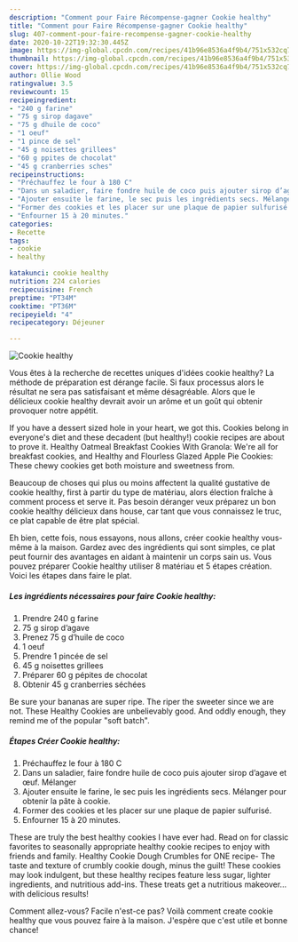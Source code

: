 ```yaml
---
description: "Comment pour Faire Récompense-gagner Cookie healthy"
title: "Comment pour Faire Récompense-gagner Cookie healthy"
slug: 407-comment-pour-faire-recompense-gagner-cookie-healthy
date: 2020-10-22T19:32:30.445Z
image: https://img-global.cpcdn.com/recipes/41b96e8536a4f9b4/751x532cq70/cookie-healthy-photo-principale-de-la-recette.jpg
thumbnail: https://img-global.cpcdn.com/recipes/41b96e8536a4f9b4/751x532cq70/cookie-healthy-photo-principale-de-la-recette.jpg
cover: https://img-global.cpcdn.com/recipes/41b96e8536a4f9b4/751x532cq70/cookie-healthy-photo-principale-de-la-recette.jpg
author: Ollie Wood
ratingvalue: 3.5
reviewcount: 15
recipeingredient:
- "240 g farine"
- "75 g sirop dagave"
- "75 g dhuile de coco"
- "1 oeuf"
- "1 pince de sel"
- "45 g noisettes grillees"
- "60 g ppites de chocolat"
- "45 g cranberries sches"
recipeinstructions:
- "Préchauffez le four à 180 C"
- "Dans un saladier, faire fondre huile de coco puis ajouter sirop d’agave et œuf. Mélanger"
- "Ajouter ensuite le farine, le sec puis les ingrédients secs. Mélanger pour obtenir la pâte à cookie."
- "Former des cookies et les placer sur une plaque de papier sulfurisé."
- "Enfourner 15 à 20 minutes."
categories:
- Recette
tags:
- cookie
- healthy

katakunci: cookie healthy 
nutrition: 224 calories
recipecuisine: French
preptime: "PT34M"
cooktime: "PT36M"
recipeyield: "4"
recipecategory: Déjeuner

---
```



![Cookie healthy](https://img-global.cpcdn.com/recipes/41b96e8536a4f9b4/751x532cq70/cookie-healthy-photo-principale-de-la-recette.jpg)

Vous êtes à la recherche de recettes uniques d'idées cookie healthy? La méthode de préparation est dérange facile. Si faux processus alors le résultat ne sera pas satisfaisant et même désagréable. Alors que le délicieux cookie healthy devrait avoir un arôme et un goût qui obtenir provoquer notre appétit.

If you have a dessert sized hole in your heart, we got this. Cookies belong in everyone&#39;s diet and these decadent (but healthy!) cookie recipes are about to prove it. Healthy Oatmeal Breakfast Cookies With Granola: We&#39;re all for breakfast cookies, and Healthy and Flourless Glazed Apple Pie Cookies: These chewy cookies get both moisture and sweetness from.

Beaucoup de choses qui plus ou moins affectent la qualité gustative de cookie healthy, first à partir du type de matériau, alors élection fraîche à comment process et serve it. Pas besoin déranger veux préparez un bon cookie healthy délicieux dans house, car tant que vous connaissez le truc, ce plat capable de être plat spécial.


Eh bien, cette fois, nous essayons, nous allons, créer cookie healthy vous-même à la maison. Gardez avec des ingrédients qui sont simples, ce plat peut fournir des avantages en aidant à maintenir un corps sain us. Vous pouvez préparer Cookie healthy utiliser 8 matériau et 5 étapes création. Voici les étapes dans faire le plat.

<!--inarticleads1-->

##### Les ingrédients nécessaires pour faire Cookie healthy:

1. Prendre 240 g farine
1.  75 g sirop d’agave
1. Prenez 75 g d’huile de coco
1.  1 oeuf
1. Prendre 1 pincée de sel
1.  45 g noisettes grillees
1. Préparer 60 g pépites de chocolat
1. Obtenir 45 g cranberries séchées


Be sure your bananas are super ripe. The riper the sweeter since we are not. These Healthy Cookies are unbelievably good. And oddly enough, they remind me of the popular &#34;soft batch&#34;. 

<!--inarticleads2-->

##### Étapes Créer Cookie healthy:

1. Préchauffez le four à 180 C
1. Dans un saladier, faire fondre huile de coco puis ajouter sirop d’agave et œuf. Mélanger
1. Ajouter ensuite le farine, le sec puis les ingrédients secs. Mélanger pour obtenir la pâte à cookie.
1. Former des cookies et les placer sur une plaque de papier sulfurisé.
1. Enfourner 15 à 20 minutes.


These are truly the best healthy cookies I have ever had. Read on for classic favorites to seasonally appropriate healthy cookie recipes to enjoy with friends and family. Healthy Cookie Dough Crumbles for ONE recipe- The taste and texture of crumbly cookie dough, minus the guilt! These cookies may look indulgent, but these healthy recipes feature less sugar, lighter ingredients, and nutritious add-ins. These treats get a nutritious makeover… with delicious results! 


Comment allez-vous? Facile n'est-ce pas? Voilà comment create cookie healthy que vous pouvez faire à la maison. J'espère que c'est utile et bonne chance!
